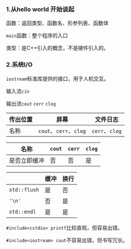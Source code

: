 ### 1.从hello world 开始谈起
函数：返回类型、函数名、形参列表、函数体

`main`函数：整个程序的入口

类型：是C++引入的概念，不是硬件引入的。

### 2.系统I/O
`iostream`标准库提供的接口，用于人机交互。

输入流`cin`

输出流`cout` `cerr` `clog`

|传出位置|屏幕|文件日志|
|---|---|---|
|名称|`cout`、`cerr`、`clog`|`cerr`、`clog`|

|名称|`cout`|`cerr`|`clog`|
|---|---|---|---|
|是否立即缓冲|否|否|是| 

| |缓冲|换行|
|---|---|---|
|`std::flush`|是|否|
|`'\n'`|否|是|
|`std::endl`|是|是|

`#include<cstdio> printf`比较直观，但容易出错。

`#include<iostream> cout`不容易出错，但书写冗长。

